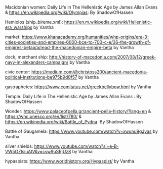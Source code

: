 Macidonian women: Daily Life in The Hellenistic Age by James Allan Evans & https://en.wikipedia.org/wiki/Olympias: By ShadowOfHassen

Hemiolos (ship_bireme.xml):
https://en.m.wikipedia.org/wiki/Hellenistic-era_warships
by Vantha

market:
https://www.khanacademy.org/humanities/whp-origins/era-3-cities-societies-and-empires-6000-bce-to-700-c-e/36-the-growth-of-empires-betaa/a/read-the-macedonian-empire-beta
by Vantha

dock, merchant ship:
http://history-of-macedonia.com/2007/03/12/greek-navy-in-alexanders-campaign/
by Vantha

civic center:
https://medium.com/@christoss200/ancient-macedonia-political-institutions-be975b9d0f57
by Vantha

gastraphetes: https://www.comitatus.net/greekbellybow.html by Vantha


Temple: Daily Life in The Hellenistic Age by James Allan Evans : By ShadowOfHassen


Wonder: https://www.palaceofpella.gr/ancient-pella-history/?lang=en & https://whc.unesco.org/en/list/780/ & https://en.wikipedia.org/wiki/Battle_of_Pydna :By ShadowOfHassen

Battle of Gaugamela: https://www.youtube.com/watch?v=xwunu9gJyas by Vantha

silver shields: https://www.youtube.com/watch?si=e-B-VW5GZlsjuAIV&v=csw9uSRjUz8 by Vantha

hypaspists: https://www.worldhistory.org/Hypaspist/ by Vantha
